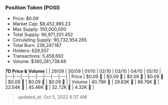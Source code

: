 
  ### Position Token (POSI)
  - Price: $0.09
  - Market Cap: $8,452,985.23
  - Max Supply: 100,000,000
  - Total Supply: 90,971,201.452
  - Circulating Supply: 90,732,954.265
  - Total Burn: 238,247.187
  - Holders: 629,557
  - Transactions: 5,458,692
  - Volume: $380,281,738.68

  **7D Price & Volume**
  | | 29&#x2F;09 | 30&#x2F;09 | 01&#x2F;10 | 02&#x2F;10 | 03&#x2F;10 | 04&#x2F;10 | 05&#x2F;10 |
  |---|---|---|---|---|---|---|---|
  | Price | $0.09 🔻 | $0.09 🔻 | $0.09 🚀 | $0.09 🔻 | $0.09 🚀 | $0.09 🚀 | $0.09 🚀 |
  | Volume | 40.79K 🔻 | 29.83K 🔻 | 88.76K 🚀 | 22.54K 🔻 | 45.46K 🚀 | 32.72K 🔻 | 4.32K 🔻 |

  > updated_at: Oct 5, 2022 6:37 AM
